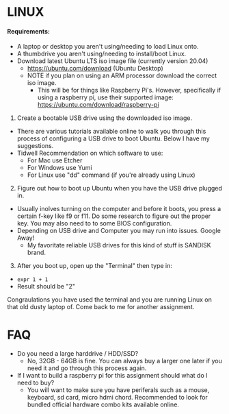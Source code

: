 # LINUX 
#### Requirements: 
- A laptop or desktop you aren't using/needing to load Linux onto.
- A thumbdrive you aren't using/needing to install/boot Linux.
- Download latest Ubuntu LTS iso image file (currently version 20.04)
  - https://ubuntu.com/download (Ubuntu Desktop)
  - NOTE if you plan on using an ARM processor download the correct iso image. 
    - This will be for things like Raspberry Pi's. However, specifically if using a raspberry pi, use their supported image: https://ubuntu.com/download/raspberry-pi
1. Create a bootable USB drive using the downloaded iso image.
  - There are various tutorials available online to walk you through this process of configuring a USB drive to boot Ubuntu. Below I have my suggestions.
  - Tidwell Recommendation on which software to use:
    - For Mac use Etcher
    - For Windows use Yumi
    - For Linux use "dd" command (if you're already using Linux)
2. Figure out how to boot up Ubuntu when you have the USB drive plugged in.
  - Usually inolves turning on the computer and before it boots, you press a certain f-key like f9 or f11. Do some research to figure out the proper key. You may also need to to some BIOS configuration. 
  - Depending on USB drive and Computer you may run into issues. Google Away!
    - My favoritate reliable USB drives for this kind of stuff is SANDISK brand.

3. After you boot up, open up the "Terminal" then type in:
  - `expr 1 + 1`
  - Result should be "2" 

Congraulations you have used the terminal and you are running Linux on that old dusty laptop of. Come back to me for another assignment.

# FAQ
- Do you need a large harddrive / HDD/SSD?
  - No, 32GB - 64GB is fine. You can always buy a larger one later if you need it and go through this process again.
- If I want to build a raspberry pi for this assignment should what do I need to buy?
  - You will want to make sure you have periferals such as a mouse, keyboard, sd card, micro hdmi chord. Recommended to look for bundled official hardware combo kits available online.
